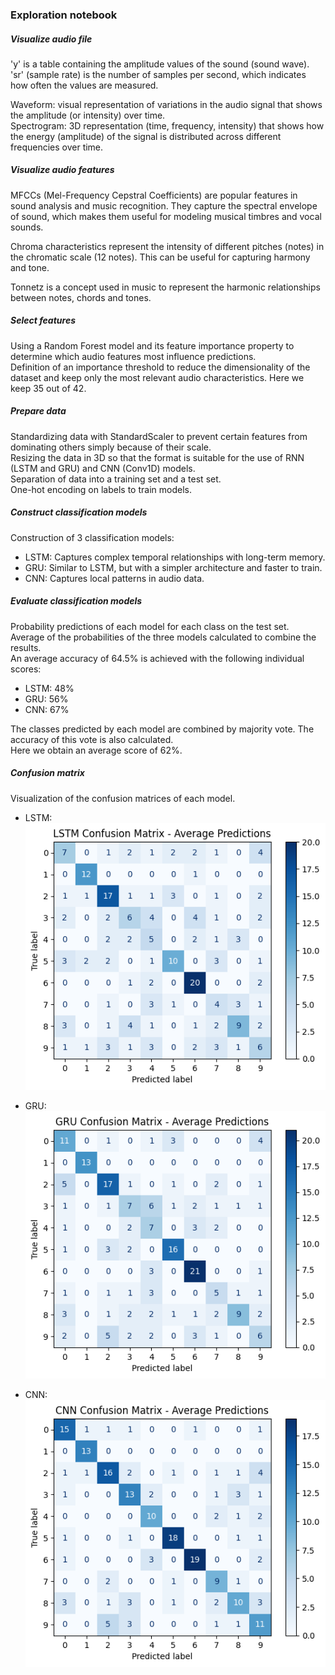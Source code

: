 ### Exploration notebook
##### Visualize audio file
'y' is a table containing the amplitude values ​​of the sound (sound wave).  
'sr' (sample rate) is the number of samples per second, which indicates how often the values ​​are measured.  

Waveform: visual representation of variations in the audio signal that shows the amplitude (or intensity) over time.  
Spectrogram: 3D representation (time, frequency, intensity) that shows how the energy (amplitude) of the signal is distributed across different frequencies over time.  

##### Visualize audio features
MFCCs (Mel-Frequency Cepstral Coefficients) are popular features in sound analysis and music recognition. They capture the spectral envelope of sound, which makes them useful for modeling musical timbres and vocal sounds.  

Chroma characteristics represent the intensity of different pitches (notes) in the chromatic scale (12 notes). This can be useful for capturing harmony and tone.  

Tonnetz is a concept used in music to represent the harmonic relationships between notes, chords and tones.  

##### Select features
Using a Random Forest model and its feature importance property to determine which audio features most influence predictions.  
Definition of an importance threshold to reduce the dimensionality of the dataset and keep only the most relevant audio characteristics. Here we keep 35 out of 42.  

##### Prepare data
Standardizing data with StandardScaler to prevent certain features from dominating others simply because of their scale.  
Resizing the data in 3D so that the format is suitable for the use of RNN (LSTM and GRU) and CNN (Conv1D) models.  
Separation of data into a training set and a test set.  
One-hot encoding on labels to train models.  

##### Construct classification models
Construction of 3 classification models:  
- LSTM: Captures complex temporal relationships with long-term memory.  
- GRU: Similar to LSTM, but with a simpler architecture and faster to train.  
- CNN: Captures local patterns in audio data.  

##### Evaluate classification models
Probability predictions of each model for each class on the test set.  
Average of the probabilities of the three models calculated to combine the results.  
An average accuracy of 64.5% is achieved with the following individual scores:  
- LSTM: 48%  
- GRU: 56%  
- CNN: 67%  

The classes predicted by each model are combined by majority vote. The accuracy of this vote is also calculated.  
Here we obtain an average score of 62%.  

##### Confusion matrix
Visualization of the confusion matrices of each model.  
- LSTM:  
![LSTM confusion matrix](img/lstm_confusion_matrix.png)  

- GRU:  
![GRU confusion matrix](img/gru_confusion_matrix.png)  

- CNN:  
![CNN confusion matrix](img/cnn_confusion_matrix.png)  
